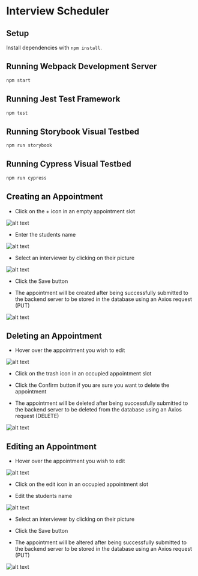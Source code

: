 # Interview Scheduler

## Setup

Install dependencies with `npm install`.

## Running Webpack Development Server

```sh
npm start
```

## Running Jest Test Framework

```sh
npm test
```

## Running Storybook Visual Testbed

```sh
npm run storybook
```

## Running Cypress Visual Testbed

```sh
npm run cypress
```

## Creating an Appointment

- Click on the + icon in an empty appointment slot

![alt text](https://github.com/facelessagony/scheduler/blob/master/screenshots/Scheduler-1.jpg)

- Enter the students name

![alt text](https://github.com/facelessagony/scheduler/blob/master/screenshots/Scheduler-2.jpg)

- Select an interviewer by clicking on their picture

![alt text](https://github.com/facelessagony/scheduler/blob/master/screenshots/Scheduler-3.jpg)

- Click the Save button

- The appointment will be created after being successfully submitted to the backend server to be stored in the database using an Axios request (PUT)

![alt text](https://github.com/facelessagony/scheduler/blob/master/screenshots/Scheduler-4.jpg)

## Deleting an Appointment

- Hover over the appointment you wish to edit

![alt text](https://github.com/facelessagony/scheduler/blob/master/screenshots/Scheduler-6.jpg)

- Click on the trash icon in an occupied appointment slot

- Click the Confirm button if you are sure you want to delete the appointment

- The appointment will be deleted after being successfully submitted to the backend server to be deleted from the database using an Axios request (DELETE)

![alt text](https://github.com/facelessagony/scheduler/blob/master/screenshots/Scheduler-7.jpg)

## Editing an Appointment

- Hover over the appointment you wish to edit

![alt text](https://github.com/facelessagony/scheduler/blob/master/screenshots/Scheduler-6.jpg)

- Click on the edit icon in an occupied appointment slot

- Edit the students name

![alt text](https://github.com/facelessagony/scheduler/blob/master/screenshots/Scheduler-2.jpg)

- Select an interviewer by clicking on their picture

- Click the Save button

- The appointment will be altered after being successfully submitted to the backend server to be stored in the database using an Axios request (PUT)

![alt text](https://github.com/facelessagony/scheduler/blob/master/screenshots/Scheduler-4.jpg)
